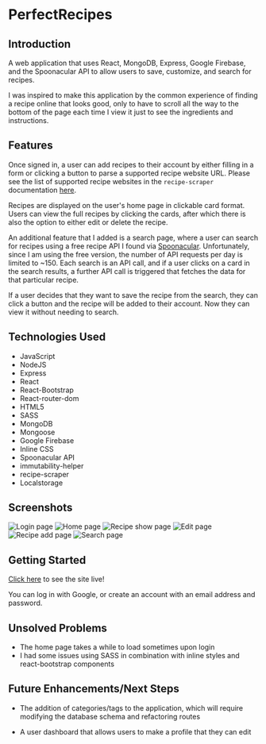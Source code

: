 # PerfectRecipes

## Introduction

A web application that uses React, MongoDB, Express, Google Firebase, and the Spoonacular API to allow users to save, customize, and search for recipes.

I was inspired to make this application by the common experience of finding a recipe online that looks good, only to have to scroll all the way to the bottom of the page each time I view it just to see the ingredients and instructions.

## Features

Once signed in, a user can add recipes to their account by either filling in a form or clicking a button to parse a supported recipe website URL. Please see the list of supported recipe websites in the `recipe-scraper` documentation [here](https://github.com/jadkins89/Recipe-Scraper).

Recipes are displayed on the user's home page in clickable card format. Users can view the full recipes by clicking the cards, after which there is also the option to either edit or delete the recipe.

An additional feature that I added is a search page, where a user can search for recipes using a free recipe API I found via [Spoonacular](https://spoonacular.com/food-api). Unfortunately, since I am using the free version, the number of API requests per day is limited to ~150. Each search is an API call, and if a user clicks on a card in the search results, a further API call is triggered that fetches the data for that particular recipe.

If a user decides that they want to save the recipe from the search, they can click a button and the recipe will be added to their account. Now they can view it without needing to search.

## Technologies Used

- JavaScript
- NodeJS
- Express
- React
- React-Bootstrap
- React-router-dom
- HTML5
- SASS
- MongoDB
- Mongoose
- Google Firebase
- Inline CSS
- Spoonacular API
- immutability-helper
- recipe-scraper
- Localstorage

## Screenshots

![Login page](https://i.imgur.com/83QDQtfl.png)
![Home page](https://i.imgur.com/gRAdiOSl.png)
![Recipe show page](https://i.imgur.com/r88vIaEl.png)
![Edit page](https://i.imgur.com/3XMxBbYl.png)
![Recipe add page](https://i.imgur.com/0JWEjJxl.png)
![Search page](https://i.imgur.com/8LsRnD9l.png)

## Getting Started

[Click here](https://perfect-recipes.netlify.app/) to see the site live!

You can log in with Google, or create an account with an email address and password.

## Unsolved Problems

- The home page takes a while to load sometimes upon login
- I had some issues using SASS in combination with inline styles and react-bootstrap components

## Future Enhancements/Next Steps

- The addition of categories/tags to the application, which will require modifying the database schema and refactoring routes

- A user dashboard that allows users to make a profile that they can edit
